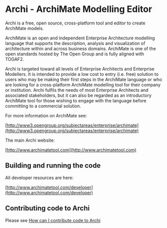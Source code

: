 

# Archi - ArchiMate Modelling Editor

Archi is a free, open source, cross-platform tool and editor to create ArchiMate models.

ArchiMate is an open and independent Enterprise Architecture modelling language that supports the description, analysis and visualization of architecture within and across business domains. ArchiMate is one of the open standards hosted by The Open Group and is fully aligned with TOGAF2.

Archi is targeted toward all levels of Enterprise Architects and Enterprise Modellers. It is intended to provide a low cost to entry (i.e. free) solution to users who may be making their first steps in the ArchiMate language or who are looking for a cross-platform ArchiMate modelling tool for their company or institution. Archi fulfils the needs of most Enterprise Architects and associated stakeholders, but it can also be regarded as an introductory ArchiMate tool for those wishing to engage with the language before committing to a commercial solution.

For more information on ArchiMate see:

[http://www3.opengroup.org/subjectareas/enterprise/archimate](http://www3.opengroup.org/subjectareas/enterprise/archimate)

The main Archi website:

[http://www.archimatetool.com](http://www.archimatetool.com)


## Building and running the code

All developer resources are here:

[http://www.archimatetool.com/developer](http://www.archimatetool.com/developer)


## Contributing code to Archi

Please see [How can I contribute code to Archi](https://github.com/Phillipus/archi/wiki/How-can-I-contribute-code-to-Archi)